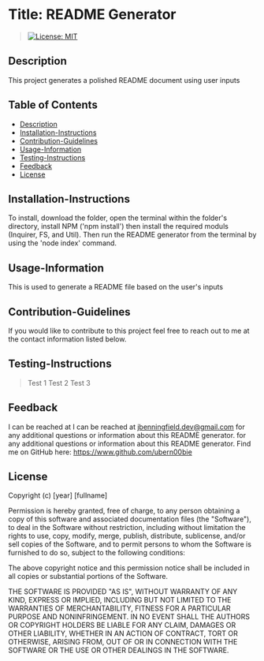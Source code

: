 
  # Title: README Generator
>[![License: MIT](https://img.shields.io/badge/License-MIT-blue.svg)](https://opensource.org/licenses/MIT)

  ## Description
  This project generates a polished README document using user inputs

  ## Table of Contents
  - [Description](#Description)
  - [Installation-Instructions](#Installation-Instructions)
  - [Contribution-Guidelines](#Contribution-Guidelines)
  - [Usage-Information](#Usage-Information)
  - [Testing-Instructions](#Testing-Instructions)
  - [Feedback](#Feedback)
  - [License](#License)


  ## Installation-Instructions
  To install, download the folder, open the terminal within the folder's directory, install NPM ('npm install') then install the required moduls (Inquirer, FS, and Util). Then run the README generator from the terminal by using the 'node index' command.

  ## Usage-Information
  This is used to generate a README file based on the user's inputs

  ## Contribution-Guidelines
  If you would like to contribute to this project feel free to reach out to me at the contact information listed below.

  ## Testing-Instructions
  
  >Test 1
  >Test 2
  >Test 3

  ## Feedback 
  I can be reached at I can be reached at jbenningfield.dev@gmail.com for any additional questions or information about this README generator. for any additional questions or information about this README generator.
  Find me on GitHub here: https://www.github.com/ubern00bie
  
  ## License
  Copyright (c) [year] [fullname]

Permission is hereby granted, free of charge, to any person obtaining a copy
of this software and associated documentation files (the "Software"), to deal
in the Software without restriction, including without limitation the rights
to use, copy, modify, merge, publish, distribute, sublicense, and/or sell
copies of the Software, and to permit persons to whom the Software is
furnished to do so, subject to the following conditions:

The above copyright notice and this permission notice shall be included in all
copies or substantial portions of the Software.

THE SOFTWARE IS PROVIDED "AS IS", WITHOUT WARRANTY OF ANY KIND, EXPRESS OR
IMPLIED, INCLUDING BUT NOT LIMITED TO THE WARRANTIES OF MERCHANTABILITY,
FITNESS FOR A PARTICULAR PURPOSE AND NONINFRINGEMENT. IN NO EVENT SHALL THE
AUTHORS OR COPYRIGHT HOLDERS BE LIABLE FOR ANY CLAIM, DAMAGES OR OTHER
LIABILITY, WHETHER IN AN ACTION OF CONTRACT, TORT OR OTHERWISE, ARISING FROM,
OUT OF OR IN CONNECTION WITH THE SOFTWARE OR THE USE OR OTHER DEALINGS IN THE
SOFTWARE.
